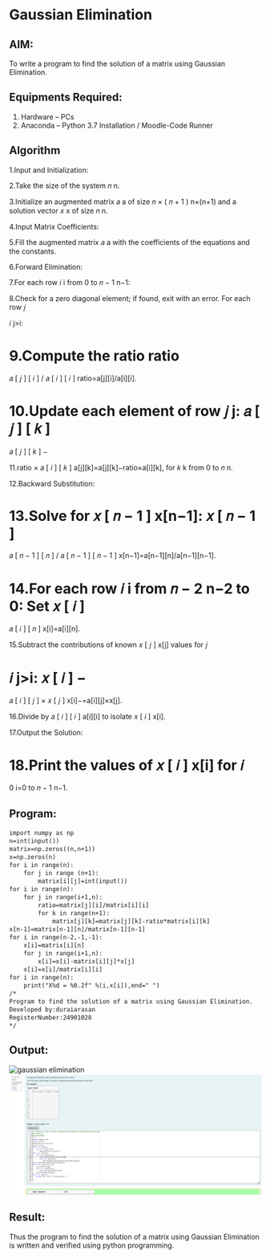 # Gaussian Elimination

## AIM:
To write a program to find the solution of a matrix using Gaussian Elimination.

## Equipments Required:
1. Hardware – PCs
2. Anaconda – Python 3.7 Installation / Moodle-Code Runner

## Algorithm

1.Input and Initialization:

2.Take the size of the system 
𝑛
n.

3.Initialize an augmented matrix 
𝑎
a of size 
𝑛
×
(
𝑛
+
1
)
n×(n+1) and a solution vector 
𝑥
x of size 
𝑛
n.

4.Input Matrix Coefficients:

5.Fill the augmented matrix 
𝑎
a with the coefficients of the equations and the constants.

6.Forward Elimination:

7.For each row 
𝑖
i from 0 to 
𝑛
−
1
n−1:

8.Check for a zero diagonal element; if found, exit with an error.
For each row 
𝑗
>
𝑖
j>i:

9.Compute the ratio 
ratio
=
𝑎
[
𝑗
]
[
𝑖
]
/
𝑎
[
𝑖
]
[
𝑖
]
ratio=a[j][i]/a[i][i].

10.Update each element of row 
𝑗
j:
𝑎
[
𝑗
]
[
𝑘
]
=
𝑎
[
𝑗
]
[
𝑘
]
−

11.ratio
×
𝑎
[
𝑖
]
[
𝑘
]
a[j][k]=a[j][k]−ratio×a[i][k], for 
𝑘
k from 0 to 
𝑛
n.

12.Backward Substitution:

13.Solve for 
𝑥
[
𝑛
−
1
]
x[n−1]: 
𝑥
[
𝑛
−
1
]
=
𝑎
[
𝑛
−
1
]
[
𝑛
]
/
𝑎
[
𝑛
−
1
]
[
𝑛
−
1
]
x[n−1]=a[n−1][n]/a[n−1][n−1].

14.For each row 
𝑖
i from 
𝑛
−
2
n−2 to 0:
Set 
𝑥
[
𝑖
]
=
𝑎
[
𝑖
]
[
𝑛
]
x[i]=a[i][n].

15.Subtract the contributions of known 
𝑥
[
𝑗
]
x[j] values for 
𝑗
>
𝑖
j>i:
𝑥
[
𝑖
]
−
=
𝑎
[
𝑖
]
[
𝑗
]
×
𝑥
[
𝑗
]
x[i]−=a[i][j]×x[j].

16.Divide by 
𝑎
[
𝑖
]
[
𝑖
]
a[i][i] to isolate 
𝑥
[
𝑖
]
x[i].

17.Output the Solution:

18.Print the values of 
𝑥
[
𝑖
]
x[i] for 
𝑖
=
0
i=0 to 
𝑛
−
1
n−1. 

## Program:
```
import numpy as np
n=int(input())
matrix=np.zeros((n,n+1))
x=np.zeros(n)
for i in range(n):
    for j in range (n+1):
        matrix[i][j]=int(input())
for i in range(n):
    for j in range(i+1,n):
        ratio=matrix[j][i]/matrix[i][i]
        for k in range(n+1):
            matrix[j][k]=matrix[j][k]-ratio*matrix[i][k]
x[n-1]=matrix[n-1][n]/matrix[n-1][n-1]
for i in range(n-2,-1,-1):
    x[i]=matrix[i][n]
    for j in range(i+1,n):
        x[i]=x[i]-matrix[i][j]*x[j]
    x[i]=x[i]/matrix[i][i]
for i in range(n):
    print("X%d = %0.2f" %(i,x[i]),end=" ")
/*
Program to find the solution of a matrix using Gaussian Elimination.
Developed by:duraiarasan
RegisterNumber:24901028 
*/
```

## Output:
![gaussian elimination]()
![image 1](<Screenshot 2024-12-04 215603.png>)


## Result:
Thus the program to find the solution of a matrix using Gaussian Elimination is written and verified using python programming.

